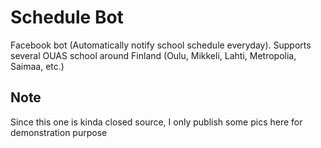 # Schedule Bot
Facebook bot (Automatically notify school schedule everyday). Supports several OUAS school around Finland (Oulu, Mikkeli, Lahti, Metropolia, Saimaa, etc.)
## Note

Since this one is kinda closed source, I only publish some pics here for demonstration purpose

